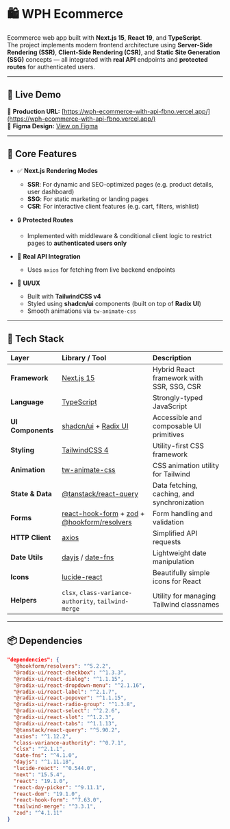 # 🛍️ WPH Ecommerce

Ecommerce web app built with **Next.js 15**, **React 19**, and **TypeScript**.  
The project implements modern frontend architecture using **Server-Side Rendering (SSR)**, **Client-Side Rendering (CSR)**, and **Static Site Generation (SSG)** concepts — all integrated with **real API** endpoints and **protected routes** for authenticated users.

---

## 🚀 Live Demo

🔗 **Production URL:** [https://wph-ecommerce-with-api-fbno.vercel.app/](https://wph-ecommerce-with-api-fbno.vercel.app/)  
🎨 **Figma Design:** [View on Figma](https://www.figma.com/design/W38k1PafXVD6LnAQo8lNWe/Ecommerce---Batch-4---V2?node-id=29411-12622&p=f&t=P5BA56NN1CdwpvCv-0)

---

## 🧠 Core Features

- ✅ **Next.js Rendering Modes**

  - **SSR**: For dynamic and SEO-optimized pages (e.g. product details, user dashboard)
  - **SSG**: For static marketing or landing pages
  - **CSR**: For interactive client features (e.g. cart, filters, wishlist)

- 🔒 **Protected Routes**

  - Implemented with middleware & conditional client logic to restrict pages to **authenticated users only**

- 🔗 **Real API Integration**

  - Uses `axios` for fetching from live backend endpoints

- 💅 **UI/UX**
  - Built with **TailwindCSS v4**
  - Styled using **shadcn/ui** components (built on top of **Radix UI**)
  - Smooth animations via `tw-animate-css`

---

## 🧩 Tech Stack

| Layer             | Library / Tool                                                                                                                                  | Description                                 |
| :---------------- | :---------------------------------------------------------------------------------------------------------------------------------------------- | :------------------------------------------ |
| **Framework**     | [Next.js 15](https://nextjs.org/)                                                                                                               | Hybrid React framework with SSR, SSG, CSR   |
| **Language**      | [TypeScript](https://www.typescriptlang.org/)                                                                                                   | Strongly-typed JavaScript                   |
| **UI Components** | [shadcn/ui](https://ui.shadcn.com/) + [Radix UI](https://www.radix-ui.com/)                                                                     | Accessible and composable UI primitives     |
| **Styling**       | [TailwindCSS 4](https://tailwindcss.com/)                                                                                                       | Utility-first CSS framework                 |
| **Animation**     | [tw-animate-css](https://www.npmjs.com/package/tw-animate-css)                                                                                  | CSS animation utility for Tailwind          |
| **State & Data**  | [@tanstack/react-query](https://tanstack.com/query/latest)                                                                                      | Data fetching, caching, and synchronization |
| **Forms**         | [react-hook-form](https://react-hook-form.com/) + [zod](https://zod.dev/) + [@hookform/resolvers](https://github.com/react-hook-form/resolvers) | Form handling and validation                |
| **HTTP Client**   | [axios](https://axios-http.com/)                                                                                                                | Simplified API requests                     |
| **Date Utils**    | [dayjs](https://day.js.org/) / [date-fns](https://date-fns.org/)                                                                                | Lightweight date manipulation               |
| **Icons**         | [lucide-react](https://lucide.dev/)                                                                                                             | Beautifully simple icons for React          |
| **Helpers**       | `clsx`, `class-variance-authority`, `tailwind-merge`                                                                                            | Utility for managing Tailwind classnames    |

---

## 📦 Dependencies

```json
"dependencies": {
  "@hookform/resolvers": "^5.2.2",
  "@radix-ui/react-checkbox": "^1.3.3",
  "@radix-ui/react-dialog": "^1.1.15",
  "@radix-ui/react-dropdown-menu": "^2.1.16",
  "@radix-ui/react-label": "^2.1.7",
  "@radix-ui/react-popover": "^1.1.15",
  "@radix-ui/react-radio-group": "^1.3.8",
  "@radix-ui/react-select": "^2.2.6",
  "@radix-ui/react-slot": "^1.2.3",
  "@radix-ui/react-tabs": "^1.1.13",
  "@tanstack/react-query": "^5.90.2",
  "axios": "^1.12.2",
  "class-variance-authority": "^0.7.1",
  "clsx": "^2.1.1",
  "date-fns": "^4.1.0",
  "dayjs": "^1.11.18",
  "lucide-react": "^0.544.0",
  "next": "15.5.4",
  "react": "19.1.0",
  "react-day-picker": "^9.11.1",
  "react-dom": "19.1.0",
  "react-hook-form": "^7.63.0",
  "tailwind-merge": "^3.3.1",
  "zod": "^4.1.11"
}
```

